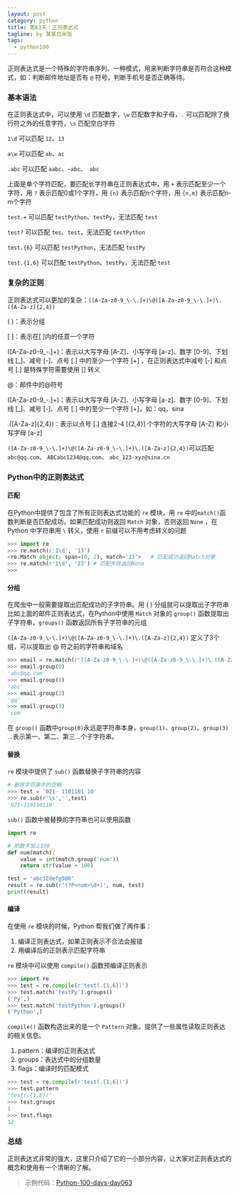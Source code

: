 ```yaml
---
layout: post
category: python
title: 第63天：正则表达式
tagline: by 某某白米饭
tags:
  - python100
---
```


正则表达式是一个特殊的字符串序列、一种模式，用来判断字符串是否符合这种模式，如：判断邮件地址是否有 `@` 符号，判断手机号是否正确等待。

### 基本语法

在正则表达式中，可以使用 `\d` 匹配数字，`\w` 匹配数字和子母，`.` 可以匹配除了换行符之外的任意字符，`\s` 匹配空白字符
<!--more-->

`1\d` 可以匹配 `12`、`13`

`a\w` 可以匹配 `ab`、`ac`

`.abc` 可以匹配 `aabc`、`~abc`、` abc`

上面是单个字符匹配，要匹配长字符串在正则表达式中，用 `+` 表示匹配至少一个字符，用 `?` 表示匹配0或1个字符，用 `{n}` 表示匹配n个字符，用 `{n,m}` 表示匹配n-m个字符

`test.+` 可以匹配 `testPython`、`testPy`，无法匹配 `test`

`test?` 可以匹配 `tes`、`test`，无法匹配 `testPython`

`test.{6}` 可以匹配 `testPython`，无法匹配 `testPy`

`test.{1,6}` 可以匹配 `testPython`、`testPy`，无法匹配 `test`

### 复杂的正则

正则表达式可以更加的复杂：`([A-Za-z0-9_\-\.]+)\@([A-Za-z0-9_\-\.]+)\.([A-Za-z]{2,4})`

( )：表示分组

[ ]：表示在[ ]内的任意一个字符

([A-Za-z0-9_\-\.]+)：表示以大写字母 [A-Z]、小写字母 [a-z]、数字 [0-9]、下划线 [_]、减号 [-]、点号 [.] 中的至少一个字符 [+] ，在正则表达式中减号 [-] 和点号 [.] 是特殊字符需要使用 [\] 转义

\@：邮件中的@符号

([A-Za-z0-9_\-\.]+)：表示以大写字母 [A-Z]、小写字母 [a-z]、数字 [0-9]、下划线 [_]、减号 [-]、点号 [.] 中的至少一个字符 [+]，如：qq，sina

\.([A-Za-z]{2,4})：表示以点号 [.] 连接2-4 [{2,4}] 个字符的大写字母 [A-Z] 和小写字母 [a-z]

`([A-Za-z0-9_\-\.]+)\@([A-Za-z0-9_\-\.]+)\.([A-Za-z]{2,4})`可以匹配 `abc@qq.com`、 `ABCabc1234@qq.com`、 `abc_123-xyz@sina.cn`

### Python中的正则表达式

#### 匹配

在Python中提供了包含了所有正则表达式功能的 `re` 模块，用 `re` 中的`match()`函数判断是否匹配成功，如果匹配成功则返回 `Match` 对象，否则返回 `None` ，在 Python 中字符串用 `\` 转义，使用 `r` 前缀可以不用考虑转义的问题

```python
>>> import re
>>> re.match(r'1\d', '13')
<re.Match object; span=(0, 2), match='13'>   # 匹配成功返回Match对象
>>> re.match(r'1\d', '23') # 匹配失败返回None
>>> 
```

#### 分组

在爬虫中一般需要提取出匹配成功的子字符串。用 ( ) 分组就可以提取出子字符串比如上面的邮件正则表达式，在Python中使用 `Match` 对象的 `group()` 函数提取出子字符串，`groups()` 函数返回所有子字符串的元组

`([A-Za-z0-9_\-\.]+)\@([A-Za-z0-9_\-\.]+)\.([A-Za-z]{2,4})` 定义了3个组，可以提取出 @ 符之前的字符串和域名

```python
>>> email = re.match(r'([A-Za-z0-9_\-\.]+)\@([A-Za-z0-9_\-\.]+)\.([A-Za-z]{2,4})', 'abc@qq.com')
>>> email.group(0)
'abc@qq.com'
>>> email.group(1)
'abc'
>>> email.group(2)
'qq'
>>> email.group(3)
'com'
```

在 `group()` 函数中`group(0)`永远是字符串本身，`group(1)`、`group(2)`、`group(3)` ...表示第一、第二、第三...个子字符串。


#### 替换

`re` 模块中提供了 `sub()` 函数替换子字符串的内容

```python
# 删除字符串中的空格
>>> test = '021- 1101101 10'
>>> re.sub(r'\s','',test)
'021-110110110'
```

`sub()` 函数中被替换的字符串也可以使用函数

```python
import re

# 把数字加上100
def num(match):
    value = int(match.group('num'))
    return str(value + 100)

test = 'abc12defg980'
result = re.sub(r'(?P<num>\d+)', num, test)
print(result)
```

#### 编译

在使用 `re` 模块的时候，Python 帮我们做了两件事：

1. 编译正则表达式，如果正则表示不合法会报错
2. 用编译后的正则表示匹配字符串

`re` 模块中可以使用 `compile()` 函数预编译正则表示

```python
>>> import re
>>> test = re.compile(r'test(.{1,6})')
>>> test.match('testPy').groups()
('Py',)
>>> test.match('testPython').groups()
('Python',)
```

`compile()` 函数构造出来的是一个 `Pattern` 对象。提供了一些属性读取正则表达的相关信息。

1. pattern：编译的正则表达式
2. groups：表达式中的分组数量
3. flags：编译时的匹配模式

```python
>>> test = re.compile(r'test(.{1,6})')
>>> test.pattern
'test(.{1,6})'
>>> test.groups
1
>>> test.flags
32
```

### 总结

正则表达式非常的强大，这里只介绍了它的一小部分内容，让大家对正则表达式的概念和使用有一个清晰的了解。

> 示例代码：[Python-100-days-day063](https://github.com/JustDoPython/python-100-day/tree/master/day-063)













